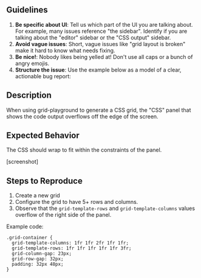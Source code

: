 ## Guidelines
1. **Be specific about UI**: Tell us which part of the UI you are talking about. For example, many issues reference "the sidebar". Identify if you are talking about the "editor" sidebar or the "CSS output" sidebar. 
2. **Avoid vague issues**: Short, vague issues like "grid layout is broken" make it hard to know what needs fixing. 
3. **Be nice!**: Nobody likes being yelled at! Don't use all caps or a bunch of angry emojis. 
4. **Structure the issue**: Use the example below as a model of a clear, actionable bug report:

## Description

When using grid-playground to generate a CSS grid, the "CSS" panel that shows the code output overflows off the edge of the screen.

## Expected Behavior

The CSS should wrap to fit within the constraints of the panel.

[screenshot]

## Steps to Reproduce

1. Create a new grid
2. Configure the grid to have 5+ rows and columns.
3. Observe that the `grid-template-rows` and `grid-template-columns` values overflow of the right side of the panel.

Example code:
```
.grid-container { 
  grid-template-columns: 1fr 1fr 2fr 1fr 1fr;
  grid-template-rows: 1fr 1fr 1fr 1fr 1fr 3fr;
  grid-column-gap: 23px;
  grid-row-gap: 32px;
  padding: 32px 48px; 
}
```